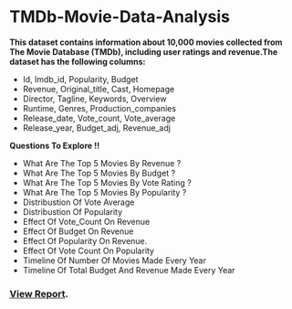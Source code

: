# TMDb-Movie-Data-Analysis

**This dataset contains information about 10,000 movies collected from The Movie Database (TMDb), including user ratings and revenue.The dataset has the following columns:**

- Id, Imdb_id, Popularity, Budget 
- Revenue, Original_title, Cast, Homepage 
- Director, Tagline, Keywords, Overview
- Runtime, Genres, Production_companies 
- Release_date, Vote_count, Vote_average 
- Release_year, Budget_adj, Revenue_adj

**Questions To Explore !!**

- What Are The Top 5 Movies By Revenue ?
- What Are The Top 5 Movies By Budget ?
- What Are The Top 5 Movies By Vote Rating ?
- What Are The Top 5 Movies By Popularity ?
- Distribustion Of Vote Average
- Distribustion Of Popularity
- Effect Of Vote_Count On Revenue
- Effect Of Budget On Revenue
- Effect Of Popularity On Revenue.
- Effect Of Vote Count On Popularity
- Timeline Of Number Of Movies Made Every Year
- Timeline Of Total Budget And Revenue Made Every Year

### [View Report](https://htmlpreview.github.io/?https://github.com/chaitanya6761/TMDb-Movie-Data-Analysis/blob/master/tmdb_movie_analysis.html).
